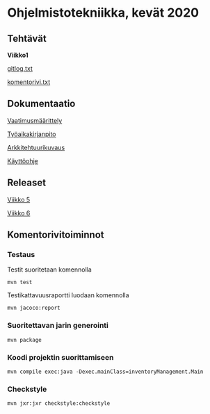 <h1>Ohjelmistotekniikka, kevät 2020</h1>

<h2>Tehtävät</h2>
<Strong>Viikko1</Strong>

[gitlog.txt](http://github.com/jkukko/ot-harjoitustyo/blob/master/laskarit/viikko1/gitlog.txt)

[komentorivi.txt](https://github.com/jkukko/ot-harjoitustyo/blob/master/laskarit/viikko1/komentorivi.txt)

<h2>Dokumentaatio</h2>

[Vaatimusmäärittely](http://github.com/jkukko/ot-harjoitustyo/blob/master/documentation/vaatimusm%C3%A4%C3%A4rittely.md)

[Työaikakirjanpito](http://github.com/jkukko/ot-harjoitustyo/blob/master/documentation/Ty%C3%B6aikakirjanpito.md)

[Arkkitehtuurikuvaus](https://github.com/jkukko/ot-harjoitustyo/blob/master/documentation/arkkitehtuuri.md)

[Käyttöohje](https://github.com/jkukko/ot-harjoitustyo/blob/master/documentation/K%C3%A4ytt%C3%B6ohje.md)

<h2>Releaset</h2>

[Viikko 5](https://github.com/jkukko/ot-harjoitustyo/releases/tag/viikko5)

[Viikko 6](https://github.com/jkukko/ot-harjoitustyo/releases/tag/Viikko6)

<h2>Komentorivitoiminnot</h2>

<h3>Testaus</h3>

Testit suoritetaan komennolla

`mvn test`

Testikattavuusraportti luodaan komennolla

`mvn jacoco:report`

<h3>Suoritettavan jarin generointi</h3>

`mvn package`

<h3>Koodi projektin suorittamiseen</h3>

`mvn compile exec:java -Dexec.mainClass=inventoryManagement.Main`

<h3>Checkstyle</h3>

`mvn jxr:jxr checkstyle:checkstyle`
